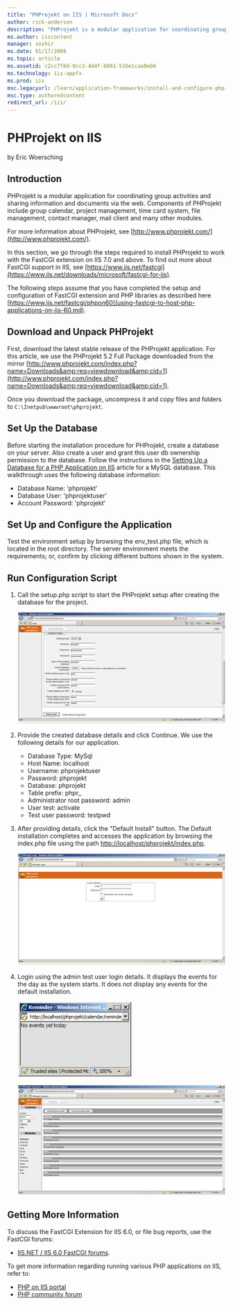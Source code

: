 ```yaml
---
title: "PHProjekt on IIS | Microsoft Docs"
author: rick-anderson
description: "PHProjekt is a modular application for coordinating group activities and sharing information and documents via the web. Components of PHProjekt include group..."
ms.author: iiscontent
manager: soshir
ms.date: 01/17/2008
ms.topic: article
ms.assetid: c2cc7f6d-0cc3-4d4f-b081-51be1caa0eb6
ms.technology: iis-appfx
ms.prod: iis
msc.legacyurl: /learn/application-frameworks/install-and-configure-php-applications-on-iis/phprojekt-on-iis
msc.type: authoredcontent
redirect_url: /iis/
---
```

PHProjekt on IIS
====================
by Eric Woersching

## Introduction

PHProjekt is a modular application for coordinating group activities and sharing information and documents via the web. Components of PHProjekt include group calendar, project management, time card system, file management, contact manager, mail client and many other modules.

For more information about PHProjekt, see [http://www.phprojekt.com/](http://www.phprojekt.com/).

In this section, we go through the steps required to install PHProjekt to work with the FastCGI extension on IIS 7.0 and above. To find out more about FastCGI support in IIS, see [https://www.iis.net/fastcgi](https://www.iis.net/downloads/microsoft/fastcgi-for-iis).

The following steps assume that you have completed the setup and configuration of FastCGI extension and PHP libraries as described here [https://www.iis.net/fastcgi/phpon60](using-fastcgi-to-host-php-applications-on-iis-60.md).

## Download and Unpack PHProjekt

First, download the latest stable release of the PHProjekt application. For this article, we use the PHProjekt 5.2 Full Package downloaded from the mirror [http://www.phprojekt.com/index.php?name=Downloads&amp;req=viewdownload&amp;cid=1](http://www.phprojekt.com/index.php?name=Downloads&amp;req=viewdownload&amp;cid=1).

Once you download the package, uncompress it and copy files and folders to `C:\Inetpub\wwwroot\phprojekt`.

## Set Up the Database

Before starting the installation procedure for PHProjekt, create a database on your server. Also create a user and grant this user db ownership permission to the database. Follow the instructions in the [Setting Up a Database for a PHP Application on IIS](../install-and-configure-php-on-iis/setting-up-a-database-for-a-php-application-on-iis.md) article for a MySQL database. This walkthrough uses the following database information:

- Database Name: 'phprojekt'
- Database User: 'phprojektuser'
- Account Password: 'phprojekt'

## Set Up and Configure the Application

Test the environment setup by browsing the env\_test.php file, which is located in the root directory. The server environment meets the requirements; or, confirm by clicking different buttons shown in the system.

## Run Configuration Script

1. Call the setup.php script to start the PHProjekt setup after creating the database for the project.  

    [![](phprojekt-on-iis/_static/image2.jpg)](phprojekt-on-iis/_static/image1.jpg)
2. Provide the created database details and click Continue. We use the following details for our application.  

    - Database Type: MySql
    - Host Name: localhost
    - Username: phprojektuser
    - Password: phprojekt
    - Database: phprojekt
    - Table prefix: phpr\_
    - Administrator root password: admin
    - User test: activate
    - Test user password: testpwd
3. After providing details, click the "Default Install" button. The Default installation completes and accesses the application by browsing the index.php file using the path [http://localhost/phprojekt/index.php](http://localhost/phprojekt/index.php).  

    [![](phprojekt-on-iis/_static/image4.jpg)](phprojekt-on-iis/_static/image3.jpg)
4. Login using the admin test user login details. It displays the events for the day as the system starts. It does not display any events for the default installation.  

    [![](phprojekt-on-iis/_static/image6.jpg)](phprojekt-on-iis/_static/image5.jpg)

    [![](phprojekt-on-iis/_static/image8.jpg)](phprojekt-on-iis/_static/image7.jpg)

## Getting More Information

To discuss the FastCGI Extension for IIS 6.0, or file bug reports, use the FastCGI forums:

- [IIS.NET / IIS 6.0 FastCGI forums](https://forums.iis.net/1103.aspx).

To get more information regarding running various PHP applications on IIS, refer to:

- [PHP on IIS portal](https://php.iis.net/)
- [PHP community forum](https://forums.iis.net/1102.aspx)